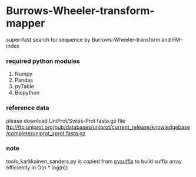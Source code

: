 # Burrows-Wheeler-transform-mapper
super-fast search for sequence by Burrows-Wheeler-transform and FM-index


### required python modules
1. Numpy
2. Pandas
3. pyTable
4. Biopython

### reference data
please download UniProt/Swiss-Prot fasta.gz file 
ftp://ftp.uniprot.org/pub/databases/uniprot/current_release/knowledgebase/complete/uniprot_sprot.fasta.gz

### note
tools_karkkainen_sanders.py is copied from [pysuffix](https://code.google.com/archive/p/pysuffix/) to build suffix array efficiently in O(n * log(n))
